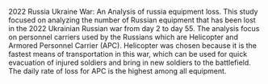 2022 Russia Ukraine War: An Analysis of russia equipment loss.
This study focused on analyzing the number of Russian equipment that has been lost in the 2022 Ukrainian Russian war from day 2 to day 55. The analysis focus on personnel carriers used by the Russians which are Helicopter and Armored Personnel Carrier (APC). Helicopter was chosen because it is the fastest means of transportation in this war, which can be used for quick evacuation of injured soldiers and bring in new soldiers to the battlefield. The daily rate of loss for APC is the highest among all equipment.
